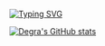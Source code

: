 <div style="align: center;">

[![Typing SVG](https://readme-typing-svg.demolab.com?font=Hack&size=25&duration=2000&pause=500&color=F7C449&center=true&vCenter=true&multiline=true&width=435&height=100&lines=Typical+C%2B%2B+enjoyer+;Rust+coder+wannabe)](https://git.io/typing-svg)

[![Degra's GitHub stats](https://github-readme-stats.vercel.app/api?username=Degra02&count_private=true&show_icons=true&theme=vision-friendly-dark)](https://github.com/Degra02/github-readme-stats)

</div>
